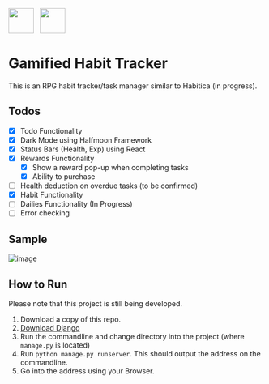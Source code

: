 ---
---
<img src="https://static.djangoproject.com/img/logos/django-logo-negative.svg" height="50px">&nbsp;&nbsp; <img src="https://www.seekpng.com/png/detail/80-803597_io-is-compatible-with-all-javascript-frameworks-and.png" height="50px">

# Gamified Habit Tracker
This is an RPG habit tracker/task manager similar to Habitica (in progress). 

## Todos
- [x] Todo Functionality
- [x] Dark Mode using Halfmoon Framework
- [x] Status Bars (Health, Exp) using React
- [x] Rewards Functionality
  - [x] Show a reward pop-up when completing tasks
  - [x] Ability to purchase
- [ ] Health deduction on overdue tasks (to be confirmed)
- [x] Habit Functionality
- [ ] Dailies Functionality (In Progress)
- [ ] Error checking

## Sample
![image](https://user-images.githubusercontent.com/76241888/131854859-1493f046-279a-44f9-afd3-e8e0c1f3a327.png)


## How to Run
Please note that this project is still being developed.
1. Download a copy of this repo.
2. [Download Django](https://www.djangoproject.com/download/)
3. Run the commandline and change directory into the project (where `manage.py` is located)
4. Run `python manage.py runserver`. This should output the address on the commandline.
5. Go into the address using your Browser.
